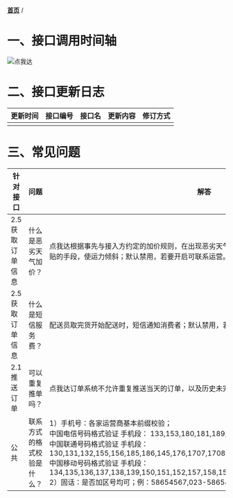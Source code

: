 [**首页**](https://open-qa1.dwbops.com/) /
# 一、接口调用时间轴

![点我达](https://dwd-open-bucket.oss-cn-hangzhou.aliyuncs.com/open-portal-static/images/dwd-open-platform-business-flow.jpg?x-oss-process=image/resize,w_2048)

# 二、接口更新日志
更新时间|接口编号|接口名|更新内容|修订方式
---|---|---|---|--- 
 |||

# 三、常见问题

针对接口 | 问题|解答
---|---|---
2.5 获取订单信息 |什么是恶劣天气加价？|点我达根据事先与接入方约定的加价规则，在出现恶劣天气时，由点我达平台主动给订单增加天气补贴的手段，使运力倾斜；默认禁用，若要开启可联系运营。
2.5 获取订单信息 | 什么是短信服务费？|配送员取完货开始配送时，短信通知消费者；默认禁用，若要开启可联系运营。
2.1 推送订单|可以重复推单吗？|点我达订单系统不允许重复推送当天的订单，以及历史未完结的订单。
公共|联系方式的格式校验是什么？|1）手机号：各家运营商基本前缀校验；<br/>中国电信号码格式验证 手机段： 133,153,180,181,189,177,1700,173 <br/>中国联通号码格式验证 手机段：130,131,132,155,156,185,186,145,176,1707,1708,1709,175<br/>中国移动号码格式验证 手机段：134,135,136,137,138,139,150,151,152,157,158,159,182,183,184,187,188,147,178,1705<br/>2）固话：是否加区号均可；例：58654567,023-58654567
